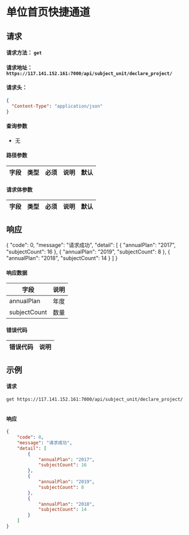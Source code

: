 # 单位首页快捷通道

## 请求

#### 请求方法： `get`

#### 请求地址： `https://117.141.152.161:7000/api/subject_unit/declare_project/`

#### 请求头：

```json
{
  "Content-Type": "application/json"
}
```

#### 查询参数

* 无

#### 路径参数

| 字段               | 类型   | 必须 | 说明                           | 默认 |
| ------------------ | ------ | ---- | ------------------------------ | ---- |


#### 请求体参数

| 字段               | 类型   | 必须 | 说明                           | 默认 |
| ------------------ | ------ | ---- | ------------------------------ | ---- |




## 响应
{
	"code": 0,
	"message": "请求成功",
	"detail": [
		{
			"annualPlan": "2017",
			"subjectCount": 16
		},
		{
			"annualPlan": "2019",
			"subjectCount": 8
		},
		{
			"annualPlan": "2018",
			"subjectCount": 14
		}
	]
}
#### 响应数据
| 字段               |  说明    |
| ------------------ |  ---- |
|annualPlan|年度|
|subjectCount|数量


#### 错误代码

| 错误代码 | 说明             |
| -------- | ---------------- |


## 示例

#### 请求

`get https://117.141.152.161:7000/api/subject_unit/declare_project/`
```json

```

#### 响应

```json
{
	"code": 0,
	"message": "请求成功",
	"detail": [
		{
			"annualPlan": "2017",
			"subjectCount": 16
		},
		{
			"annualPlan": "2019",
			"subjectCount": 8
		},
		{
			"annualPlan": "2018",
			"subjectCount": 14
		}
	]
}

```

